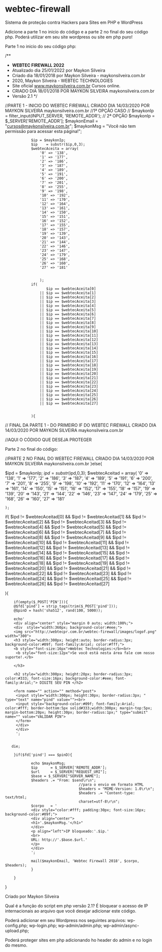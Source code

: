 # webtec-firewall
Sistema de proteção contra Hackers para Sites em PHP e WordPress

Adicione a parte 1 no inicio do código e a parte 2 no final do seu código php. 
Poderá utilizar em seu site wordpress ou site em php puro! 

Parte 1 no inicio do seu código php:

/**
 * <b> WEBTEC FIREWALL 2022 </b>
 * Atualizado dia 25/01/2022 por Maykon Silveira
 * Criado dia 18/01/2018 por Maykon Silveira - maykonsilveira.com.br
 * 2020, Maykon Silveira - WEBTEC TECHNOLOGIES
 * Site oficial www.maykonsilveira.com.br Cursos online.
 * CRIADO DIA 18/01/2018 POR MAYKON SILVEIRA maykonsilveira.com.br
 * Versão 2.1
 */

//PARTE 1 - INICIO DO WEBTEC FIREWALL CRIADO DIA 14/03/2020 POR MAYKON SILVEIRA maykonsilveira.com.br
                //1ª OPÇÃO CASO 
               // $maykonIp = filter_input(INPUT_SERVER, 'REMOTE_ADDR'); 
                // 2ª OPÇÃO
                $maykonIp = $_SERVER['REMOTE_ADDR']; 
                $maykonEmail = "cursos@maykonsilveira.com.br";
                $maykonMsg = "Você não tem permissão para acessar esta página!";

                $ip = $maykonIp;
                $ip    = substr($ip,0,3);
                $webtecAceita = array(
                    '0' => '138',
                    '1' => '177',
                    '2' => '186',
                    '3' => '187',
                    '4' => '189',
                    '5' => '191',
                    '6' => '200',
                    '7' => '201',
                    '8' => '255',
                    '9' => '198',
                    '10' => '192',
                    '11' => '170',
                    '12' => '164',
                    '13' => '161',
                    '14' => '150',
                    '15' => '151',
                    '16' => '152',
                    '17' => '155',
                    '18' => '157',
                    '19' => '139',
                    '20' => '143',
                    '21' => '144',
                    '22' => '146',
                    '23' => '147',
                    '24' => '179',
                    '25' => '168',
                    '26' => '160',
                    '27' => '181'
                    

                    );
                if(
                       $ip == $webtecAceita[0] 
                    || $ip == $webtecAceita[1] 
                    || $ip == $webtecAceita[2] 
                    || $ip == $webtecAceita[3] 
                    || $ip == $webtecAceita[4] 
                    || $ip == $webtecAceita[5] 
                    || $ip == $webtecAceita[6] 
                    || $ip == $webtecAceita[7] 
                    || $ip == $webtecAceita[8]
                    || $ip == $webtecAceita[9]
                    || $ip == $webtecAceita[10]
                    || $ip == $webtecAceita[11]
                    || $ip == $webtecAceita[12]
                    || $ip == $webtecAceita[13]
                    || $ip == $webtecAceita[14]
                    || $ip == $webtecAceita[15]
                    || $ip == $webtecAceita[16]
                    || $ip == $webtecAceita[17]
                    || $ip == $webtecAceita[18]
                    || $ip == $webtecAceita[19]
                    || $ip == $webtecAceita[20]
                    || $ip == $webtecAceita[21]
                    || $ip == $webtecAceita[22]
                    || $ip == $webtecAceita[23]
                    || $ip == $webtecAceita[24]
                    || $ip == $webtecAceita[25]
                    || $ip == $webtecAceita[26]
                    || $ip == $webtecAceita[27]
                    

                ){

// FINAL DA PARTE 1 - DO PRIMEIRO IF DO WEBTEC FIREWALL CRIADO DIA 14/03/2020 POR MAYKON SILVEIRA maykonsilveira.com.br
                    
//AQUI O CÓDIGO QUE DESEJA PROTEGER  

Parte 2 no final do código:

//PARTE 2 NO FINAL DO WEBTEC FIREWALL CRIADO DIA 14/03/2020 POR MAYKON SILVEIRA maykonsilveira.com.br
 }else{

$ipd = $maykonIp;
$ipd = substr($ipd,0,3);
$webtecAceitad = array(
    '0' => '138',
    '1' => '177',
    '2' => '186',
    '3' => '187',
    '4' => '189',
    '5' => '191',
    '6' => '200',
    '7' => '201',
    '8' => '255',
    '9' => '198',
    '10' => '192',
    '11' => '170',
    '12' => '164',
    '13' => '161',
    '14' => '150',
    '15' => '151',
    '16' => '152',
    '17' => '155',
    '18' => '157',
    '19' => '139',
    '20' => '143',
    '21' => '144',
    '22' => '146',
    '23' => '147',
    '24' => '179',
    '25' => '168',
    '26' => '160',
    '27' => '181'
    

    );

if(
       $ipd != $webtecAceitad[0] 
    && $ipd != $webtecAceitad[1] 
    && $ipd != $webtecAceitad[2] 
    && $ipd != $webtecAceitad[3] 
    && $ipd != $webtecAceitad[4] 
    && $ipd != $webtecAceitad[5] 
    && $ipd != $webtecAceitad[6] 
    && $ipd != $webtecAceitad[7] 
    && $ipd != $webtecAceitad[8]
    && $ipd != $webtecAceitad[9]
    && $ipd != $webtecAceitad[10]
    && $ipd != $webtecAceitad[11]
    && $ipd != $webtecAceitad[12]
    && $ipd != $webtecAceitad[13]
    && $ipd != $webtecAceitad[14]
    && $ipd != $webtecAceitad[15]
    && $ipd != $webtecAceitad[16]
    && $ipd != $webtecAceitad[17]
    && $ipd != $webtecAceitad[18]
    && $ipd != $webtecAceitad[19]
    && $ipd != $webtecAceitad[20]
    && $ipd != $webtecAceitad[21]
    && $ipd != $webtecAceitad[22]
    && $ipd != $webtecAceitad[23]
    && $ipd != $webtecAceitad[24]
    && $ipd != $webtecAceitad[25]
    && $ipd != $webtecAceitad[26]
    && $ipd != $webtecAceitad[27]
    

){

        if(empty($_POST['PIN'])){
        @$fd['pind'] = strip_tags(trim($_POST['pind']));
        @$pinD = hash('sha512', rand(100, 5000));
        
        echo'
        <div align="center" style="margin 0 auto; width:100%;">
        <div  style="width:360px; background-color:#eee;">
        <img src="http://webtecpr.com.br/webtec-firewall/images/logof.png" width="300">
        <h3 style="width:300px; height:auto; border-radius:3px; background-color:#09f; font-family:Arial; color:#fff;">
        <b style="font-size:16px">Webtec Technologies:</b><br>
         <b style="font-size:12px">Se você está nesta área fale com nosso suporte!.</b>

        </h3>

        <h2 style="width:300px; height:20px; border-radius:3px; color:#333; font-size:16px; background-color:#eee; font-family:Arial;"> DIGITE SEU PIN </h2>
        
        <form name="" action="" method="post">
         <input style="width:300px; height:30px; border-radius:3px; " type="text" name="pind" value=""><br>
         <input style="background-color:#09f; font-family:Arial; color:#fff; border-bottom:5px solid#333;width:300px; margin-top:5px; margin-bottom:20px; height:30px; border-radius:1px;" type="submit" name="" value="VALIDAR PIN">
         </form> 
         </div>
         </div>
         ';
        
        
       die;
       
        }if($fd['pind'] === $pinD){

                echo $maykonMsg;
                $ip      = $_SERVER['REMOTE_ADDR'];
                $url     = $_SERVER["REQUEST_URI"];
                $base = $_SERVER["SERVER_NAME"];
                $headers .= "From: $send\r\n"; 
                                      //para o envio em formato HTML
                                      $headers = "MIME-Version: 1.0\r\n";
                                      $headers .= "Content-type: text/html;
                                      charset=utf-8\r\n";
                $corpo   = '
                <div style="color:#fff; padding:30px; font-size:16px; background-color:#09f;">
                <div align="center">
                <h1>'.$maykonMsg.'</h1>"
                </div>
                <p align="left">IP bloqueado:'.$ip.' 
                <br>
                URL: http://'.$base.$url.' 
                </p>
                </div>
                ';

                mail($maykonEmail, 'Webtec Firewall 2018', $corpo, $headers);
                }

        }

}

Criado por Maykon Silveira

Qual é a função do script em php versão 2.1? 
É bloquear o acesso de IP internacionais ao arquivo que você desejar adicionar este código. 

Poderá adicionar em seu Wordpress nos seguintes arquivos: 
wp-config.php;
wp-login.php;
wp-admin/admin.php;
wp-admin/async-upload.php;

Poderá proteger sites em php adicionando ho header do admin e no login do mesmo. 

